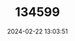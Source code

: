 ---
title: "134599"
category: "Potamonautes senegalensis"
draft: false
date: 2024-02-22 13:03:51
languages:
  English: ["Senegal River Crab"]
---